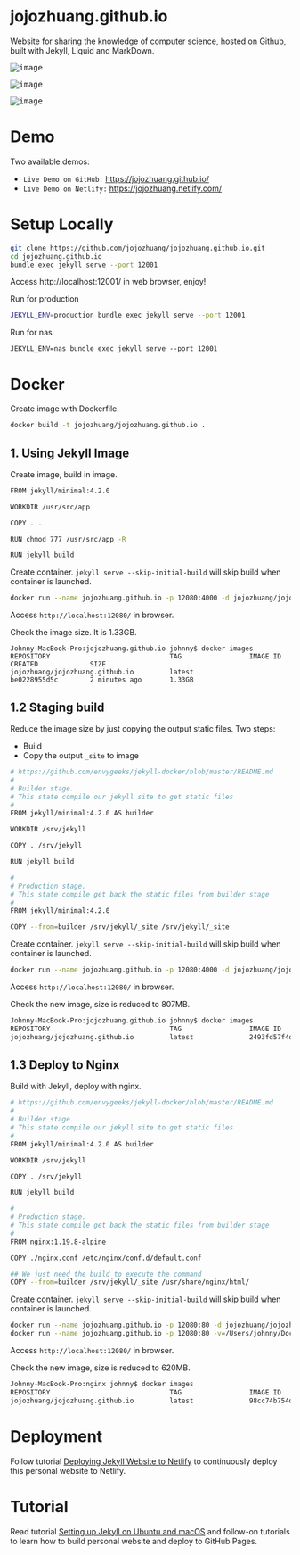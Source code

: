 # jojozhuang.github.io
Website for sharing the knowledge of computer science, hosted on Github, built with Jekyll, Liquid and MarkDown.

<kbd>![image](/assets/assets/github_portfolio1.png)</kbd>

<kbd>![image](/assets/assets/github_portfolio2.png)</kbd>

<kbd>![image](/assets/assets/github_tutorial.png)</kbd>

# Demo
Two available demos:
* `Live Demo on GitHub:` <a href="https://jojozhuang.github.io/" target="\_blank">https://jojozhuang.github.io/</a>
* `Live Demo on Netlify:` <a href="https://jojozhuang.netlify.com/" target="\_blank">https://jojozhuang.netlify.com/</a>

# Setup Locally
```bash
git clone https://github.com/jojozhuang/jojozhuang.github.io.git
cd jojozhuang.github.io
bundle exec jekyll serve --port 12001
```
Access http://localhost:12001/ in web browser, enjoy!

Run for production
```sh
JEKYLL_ENV=production bundle exec jekyll serve --port 12001
```
Run for nas
```
JEKYLL_ENV=nas bundle exec jekyll serve --port 12001
```
# Docker
Create image with Dockerfile.
```bash
docker build -t jojozhuang/jojozhuang.github.io .
```
## 1. Using Jekyll Image
Create image, build in image.
```sh
FROM jekyll/minimal:4.2.0

WORKDIR /usr/src/app

COPY . .

RUN chmod 777 /usr/src/app -R

RUN jekyll build
```
Create container. `jekyll serve --skip-initial-build` will skip build when container is launched.
```sh
docker run --name jojozhuang.github.io -p 12080:4000 -d jojozhuang/jojozhuang.github.io jekyll serve --skip-initial-build 
```
Access `http://localhost:12080/` in browser.

Check the image size. It is 1.33GB.
```
Johnny-MacBook-Pro:jojozhuang.github.io johnny$ docker images
REPOSITORY                              TAG                 IMAGE ID            CREATED             SIZE
jojozhuang/jojozhuang.github.io         latest              be0228955d5c        2 minutes ago       1.33GB
```

## 1.2 Staging build
Reduce the image size by just copying the output static files.
Two steps:
* Build
* Copy the output `_site` to image
```sh
# https://github.com/envygeeks/jekyll-docker/blob/master/README.md
#
# Builder stage.
# This state compile our jekyll site to get static files
#
FROM jekyll/minimal:4.2.0 AS builder

WORKDIR /srv/jekyll

COPY . /srv/jekyll

RUN jekyll build

#
# Production stage.
# This state compile get back the static files from builder stage
#
FROM jekyll/minimal:4.2.0

COPY --from=builder /srv/jekyll/_site /srv/jekyll/_site
```
Create container. `jekyll serve --skip-initial-build` will skip build when container is launched.
```sh
docker run --name jojozhuang.github.io -p 12080:4000 -d jojozhuang/jojozhuang.github.io jekyll serve --skip-initial-build 
```
Access `http://localhost:12080/` in browser.

Check the new image, size is reduced to 807MB.
```sh
Johnny-MacBook-Pro:jojozhuang.github.io johnny$ docker images
REPOSITORY                              TAG                 IMAGE ID            CREATED             SIZE
jojozhuang/jojozhuang.github.io         latest              2493fd57f4da        2 minutes ago       807MB
```

## 1.3 Deploy to Nginx
Build with Jekyll, deploy with nginx.
```sh
# https://github.com/envygeeks/jekyll-docker/blob/master/README.md
#
# Builder stage.
# This state compile our jekyll site to get static files
#
FROM jekyll/minimal:4.2.0 AS builder

WORKDIR /srv/jekyll

COPY . /srv/jekyll

RUN jekyll build

#
# Production stage.
# This state compile get back the static files from builder stage
#
FROM nginx:1.19.8-alpine

COPY ./nginx.conf /etc/nginx/conf.d/default.conf

## We just need the build to execute the command
COPY --from=builder /srv/jekyll/_site /usr/share/nginx/html/
```
Create container. `jekyll serve --skip-initial-build` will skip build when container is launched.
```sh
docker run --name jojozhuang.github.io -p 12080:80 -d jojozhuang/jojozhuang.github.io
docker run --name jojozhuang.github.io -p 12080:80 -v=/Users/johnny/Docker/nginx:/etc/nginx/conf.d/ -d jojozhuang/jojozhuang.github.io
```
Access `http://localhost:12080/` in browser.

Check the new image, size is reduced to 620MB.
```sh
Johnny-MacBook-Pro:nginx johnny$ docker images
REPOSITORY                              TAG                 IMAGE ID            CREATED             SIZE
jojozhuang/jojozhuang.github.io         latest              98cc74b754d8        4 seconds ago       620MB
```
# Deployment
Follow tutorial [Deploying Jekyll Website to Netlify](https://jojozhuang.github.io/tutorial/deploying-jekyll-website-to-netlify) to continuously deploy this personal website to Netlify.

# Tutorial
Read tutorial [Setting up Jekyll on Ubuntu and macOS](https://jojozhuang.github.io/tutorial/setting-up-jekyll-on-ubuntu-and-macos) and follow-on tutorials to learn how to build personal website and deploy to GitHub Pages.
